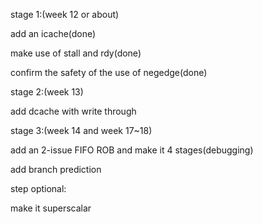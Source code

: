 stage 1:(week 12 or about)

add an icache(done)

make use of stall and rdy(done)

confirm the safety of the use of negedge(done)

stage 2:(week 13)

add dcache with write through

stage 3:(week 14 and week 17~18)

add an 2-issue FIFO ROB and make it 4 stages(debugging)

add branch prediction

step optional: 

make it superscalar